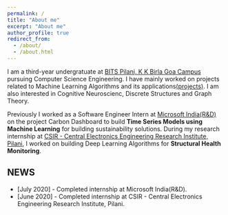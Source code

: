 ```yaml
---
permalink: /
title: "About me"
excerpt: "About me"
author_profile: true
redirect_from: 
  - /about/
  - /about.html
---
```


I am a third-year undergratuate at [BITS Pilani, K K Birla Goa Campus](https://www.bits-pilani.ac.in/goa/) pursuing Computer Science Engineering. I have mainly worked on projects related to Machine Learning Algorithms and its applications[(projects)](https://vishwa27yvs.github.io//projects/). I am also interested in Cognitive Neuroscienc, Discrete Structures and Graph Theory.

Previously I worked as a Software Engineer Intern at [Microsoft India(R&D)](https://www.microsoft.com/en-in/msidc/) on the project Carbon Dashboard to  build **Time Series Models using Machine Learning** for building sustainability solutions. During my research internship at [CSIR - Central Electronics Engineering Research Institute, Pilani](https://www.ceeri.res.in/), I worked on building Deep Learning Algorithms for **Structural Health Monitoring**. 

## NEWS
* \[July 2020\] - Completed internship at Microsoft India(R&D).
* \[June 2020\] - Completed internship at CSIR - Central Electronics Engineering Research Institute, Pilani.

